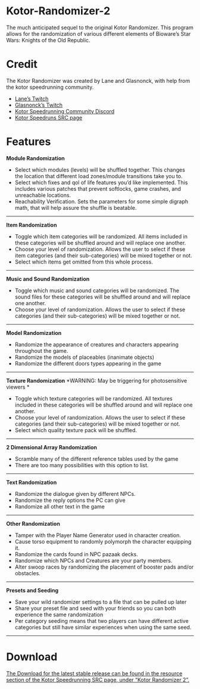 # Kotor-Randomizer-2
The much anticipated sequel to the original Kotor Randomizer. This program allows for the randomization of various different elements of Bioware’s Star Wars: Knights of the Old Republic.

# Credit
The Kotor Randomizer was created by Lane and Glasnonck, with help from the kotor speedrunning community.

* [Lane’s Twitch](https://www.twitch.tv/lane_m)
* [Glasnonck’s Twitch](https://www.twitch.tv/glasnonck)
* [Kotor Speedrunning Community Discord](http://discord.gg/Q2uPRVu)
* [Kotor Speedruns SRC page](https://www.speedrun.com/kotor1)

# Features
**Module Randomization**
* Select which modules (levels) will be shuffled together. This changes the location that different load zones/module transitions take you to.
* Select which fixes and qol of life features you’d like implemented. This includes various patches that prevent softlocks, game crashes, and unreachable locations.
* Reachability Verification. Sets the parameters for some simple digraph math, that will help assure the shuffle is beatable.
---
**Item Randomization**
* Toggle which item categories will be randomized. All items included in these categories will be shuffled around and will replace one another. 
* Choose your level of randomization. Allows the user to select if these item categories (and their sub-categories) will be mixed together or not.
* Select which items get omitted from this whole process.
---
**Music and Sound Randomization**
* Toggle which music and sound categories will be randomized. The sound files for these categories will be shuffled around and will replace one another.
*  Choose your level of randomization. Allows the user to select if these categories (and their sub-categories) will be mixed together or not.
---
**Model Randomization**
* Randomize the appearance of creatures and characters appearing throughout the game.
* Randomize the models of placeables (inanimate objects) 
* Randomize the different doors types appearing in the game
---
**Texture Randomization**
*WARNING: May be triggering for photosensitive viewers *
* Toggle which texture categories will be randomized. All textures included in these categories will be shuffled around and will replace one another. 
*  Choose your level of randomization. Allows the user to select if these categories (and their sub-categories) will be mixed together or not.
* Select which quality texture pack will be shuffled.
---
**2 Dimensional Array Randomization**
* Scramble many of the different reference tables used by the game
* There are too many possibilities with this option to list.
---
**Text Randomization**
* Randomize the dialogue given by different NPCs.
* Randomize the reply options the PC can give
* Randomize all other text in the game
---
**Other Randomization**
* Tamper with the Player Name Generator used in character creation.
* Cause torso equipment to randomly polymorph the character equipping it.
* Randomize the cards found in NPC pazaak decks.
* Randomize which NPCs and Creatures are your party members.
* Alter swoop races by randomizing the placement of booster pads and/or obstacles.
---
**Presets and Seeding**
* Save your wild randomizer settings to a file that can be pulled up later
* Share your preset file and seed with your friends so you can both experience the same randomization
* Per category seeding means that two players can have different active categories but still have similar experiences when using the same seed.
---

# Download
[The Download for the latest stable release can be found in the resource section of the Kotor Speedrunning SRC page, under “Kotor Randomizer 2”.](https://www.speedrun.com/kotor1/resources)

